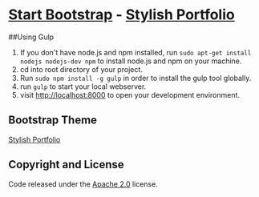 # [Start Bootstrap](http://startbootstrap.com/) - [Stylish Portfolio](http://startbootstrap.com/template-overviews/stylish-portfolio/)

##Using Gulp

1. If you don't have node.js and npm installed, run `sudo apt-get install nodejs nodejs-dev npm` to install node.js and npm on your machine.
2. cd into root directory of your project.
3. Run `sudo npm install -g gulp` in order to install the gulp tool globally.
4. run `gulp` to start your local webserver.
5. visit [http://localhost:8000](http://localhost:8000) to open your development environment.

## Bootstrap Theme

[Stylish Portfolio](http://startbootstrap.com/template-overviews/stylish-portfolio/)

## Copyright and License

Code released under the [Apache 2.0](https://github.com/Joecakes4u/study-buddy/blob/master/LICENSE) license.
